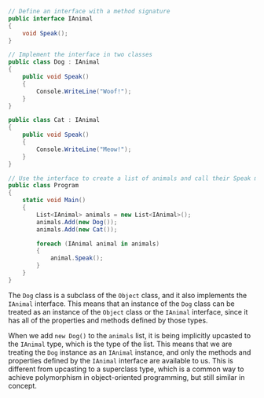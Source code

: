 ```C#
// Define an interface with a method signature
public interface IAnimal
{
    void Speak();
}

// Implement the interface in two classes
public class Dog : IAnimal
{
    public void Speak()
    {
        Console.WriteLine("Woof!");
    }
}

public class Cat : IAnimal
{
    public void Speak()
    {
        Console.WriteLine("Meow!");
    }
}

// Use the interface to create a list of animals and call their Speak method
public class Program
{
    static void Main()
    {
        List<IAnimal> animals = new List<IAnimal>();
        animals.Add(new Dog());
        animals.Add(new Cat());

        foreach (IAnimal animal in animals)
        {
            animal.Speak();
        }
    }
}

```

The `Dog` class is a subclass of the `Object` class, and it also implements the `IAnimal` interface. This means that an instance of the `Dog` class can be treated as an instance of the `Object` class or the `IAnimal` interface, since it has all of the properties and methods defined by those types. 

When we add `new Dog()` to the `animals` list, it is being implicitly upcasted to the `IAnimal` type, which is the type of the list. This means that we are treating the `Dog` instance as an `IAnimal` instance, and only the methods and properties defined by the `IAnimal` interface are available to us.
This is different from upcasting to a superclass type, which is a common way to achieve polymorphism in object-oriented programming, but still similar in concept.